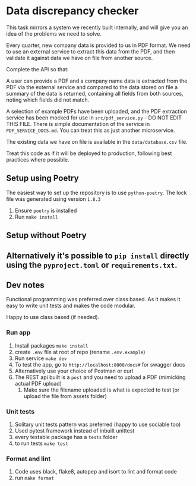 # Data discrepancy checker

This task mirrors a system we recently built internally, and will give you an
idea of the problems we need to solve.

Every quarter, new company data is provided to us in PDF format. We need to use
an external service to extract this data from the PDF, and then validate it
against data we have on file from another source.

Complete the API so that:

A user can provide a PDF and a company name data is extracted from the PDF via
the external service and compared to the data stored on file a summary of the
data is returned, containing all fields from both sources, noting which fields
did not match.

A selection of example PDFs have been uploaded, and the PDF
extraction service has been mocked for use in `src/pdf_service.py` - DO NOT
EDIT THIS FILE. There is simple documentation of the service in
`PDF_SERVICE_DOCS.md`. You can treat this as just another microservice.

The existing data we have on file is available in the `data/database.csv` file.

Treat this code as if it will be deployed to production, following best
practices where possible.

## Setup using Poetry

The easiest way to set up the repository is to use `python-poetry`. The lock file
was generated using version `1.8.3`

1. Ensure `poetry` is installed
2. Run `make install`

## Setup without Poetry

Alternatively it's possible to `pip install` directly using the
`pyproject.toml` or `requirements.txt`.
---------------

## Dev notes
Functional programming was preferred over class based. 
As it makes it easy to write unit tests and makes the code modular.

Happy to use class based (if needed).

### Run app
1. Install packages `make install`
2. create `.env` file at root of repo (rename `.env.example`)
3. Run service `make dev`
4. To test the app, go to `http://localhost:8000/docs#` for swagger docs 
5. Alternatively use your choice of Postman or curl
6. The REST api built is a `post` and you need to upload a PDF (mimicking actual PDF upload)
   1. Make sure the filename uploaded is what is expected to test (or upload the file from assets folder)

### Unit tests
1. Solitary unit tests pattern was preferred (happy to use sociable too)
2. Used pytest framework instead of inbuilt unittest
3. every testable package has a `tests` folder
4. to run tests `make test`

### Format and lint
1. Code uses black, flake8, autopep and isort to lint and format code
2. run `make format`